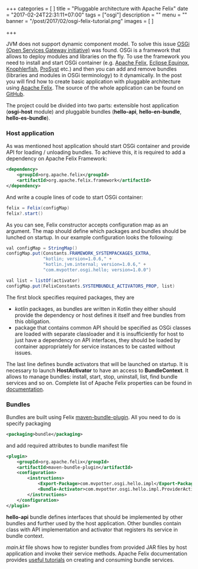 +++
categories = [
]
title = "Pluggable architecture with Apache Felix"
date = "2017-02-24T22:31:11+07:00"
tags = ["osgi"]
description = ""
menu = ""
banner = "/post/2017/02/osgi-felix-tutorial.png"
images = [
]

+++

JVM does not support dynamic component model. To solve this issue [OSGi (Open Services Gateway initiative)](https://www.osgi.org/) was found. OSGi is a framework that allows to deploy modules and libraries on the fly. To use the framework you need to install and start OSGi container (e.g. [Apache Felix](http://felix.apache.org/), [Eclipse Equinox](http://www.eclipse.org/equinox/), [Knophlerfish](http://www.knopflerfish.org/), [ProSyst](http://www.prosyst.com/) etc.) and then you can add and remove bundles (libraries and modules in OSGi terminology) to it dynamically. In the post you will find how to create basic application with pluggable architecture using [Apache Felix](http://felix.apache.org/). The source of the whole application can be found on [GitHub](https://github.com/mvpotter/osgi-felix-tutorial).
<!--more-->

The project could be divided into two parts: extensible host application (**osgi-host** module) and pluggable bundles (**hello-api**, **hello-en-bundle**, **hello-es-bundle**).

### Host application

As was mentioned host application should start OSGi container and provide API for loading / unloading bundles. To achieve this, it is required to add a dependency on Apache Felix Framework:

``` xml
<dependency>
    <groupId>org.apache.felix</groupId>
    <artifactId>org.apache.felix.framework</artifactId>
</dependency>
```

And write a couple lines of code to start OSGi container:

``` java
felix = Felix(configMap)
felix?.start()
```

As you can see, Felix constructor accepts configuration map as an argument. The map should define which packages and bundles should be lunched on startup. In our example configuration looks the following:

``` java
val configMap = StringMap()
configMap.put(Constants.FRAMEWORK_SYSTEMPACKAGES_EXTRA,
              "kotlin; version=1.0.6," +
              "kotlin.jvm.internal; version=1.0.6," +
              "com.mvpotter.osgi.hello; version=1.0.0")

val list = listOf(activator)
configMap.put(FelixConstants.SYSTEMBUNDLE_ACTIVATORS_PROP, list)
```

The first block specifies required packages, they are 

- *kotlin* packages, as bundles are written in Kotlin they either should provide the dependency or host defines it itself and free bundles from this obligation.
- package that contains common API should be specified as OSGi classes are loaded with separate classloader and it is insufficiently for host to just have a dependency on API interfaces, they should be loaded by container appropriately for service instances to be casted without issues.

The last line defines bundle activators that will be launched on startup. It is necessary to launch **HostActivator** to have an access to **BundleContext**. It allows to manage bundles: install, start, stop, uninstall, list, find bundle services and so on.
Complete list of Apache Felix properties can be found in [documentation](http://felix.apache.org/documentation/subprojects/apache-felix-framework/apache-felix-framework-configuration-properties.html).

### Bundles

Bundles are built using Felix [maven-bundle-plugin](http://felix.apache.org/documentation/subprojects/apache-felix-maven-bundle-plugin-bnd.html). All you need to do is specify packaging 

``` xml
<packaging>bundle</packaging>
```

and add required attributes to bundle manifest file

``` xml
<plugin>
    <groupId>org.apache.felix</groupId>
    <artifactId>maven-bundle-plugin</artifactId>
    <configuration>
        <instructions>
            <Export-Package>com.mvpotter.osgi.hello.impl</Export-Package>
            <Bundle-Activator>com.mvpotter.osgi.hello.impl.ProviderActivator</Bundle-Activator>
        </instructions>
    </configuration>
</plugin>
```

**hello-api** bundle defines interfaces that should be implemented by other bundles and further used by the host application. Other bundles contain class with API implementation and activator that registers its service in bundle context.

*main.kt* file shows how to register bundles from provided JAR files by host application and invoke their service methods. 
Apache Felix documentation provides [useful tutorials](http://felix.apache.org/documentation/tutorials-examples-and-presentations/apache-felix-osgi-tutorial.html) on creating and consuming bundle services.